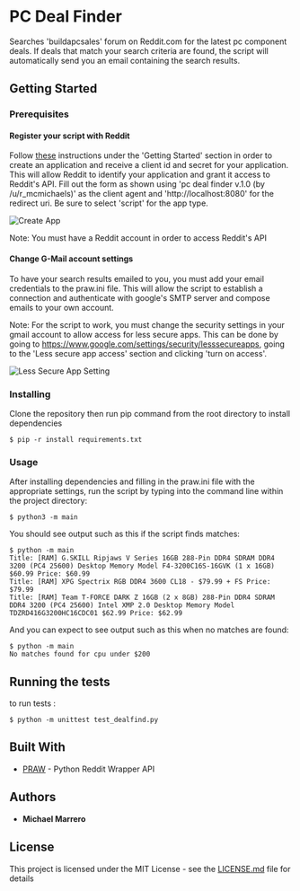 # PC Deal Finder

Searches 'buildapcsales' forum on Reddit.com for the latest pc component deals. If deals that match your search criteria are found, the script will automatically send you an email containing the search results.

## Getting Started

### Prerequisites

#### Register your script with Reddit

Follow [these](https://github.com/reddit-archive/reddit/wiki/oauth2) instructions under the 'Getting Started' section in order to create an application and receive a client id and secret for your application. This will allow Reddit to identify your application and grant it access to Reddit's API. Fill out the form as shown using 'pc deal finder v.1.0 (by /u/r_mcmichaels)' as the client agent and 'http://localhost:8080' for the redirect uri. Be sure to select 'script' for the app type.

![Create App](blob/master/images/CreateApp.png)

Note: You must have a Reddit account in order to access Reddit's API


#### Change G-Mail account settings

To have your search results emailed to you, you must add your email credentials to the praw.ini file. This will allow the script to establish a connection and authenticate with google's SMTP server and compose emails to your own account.


 Note: For the script to work, you must change the security settings in your gmail account to allow access for less secure apps. This can be done by going to https://www.google.com/settings/security/lesssecureapps, going to the 'Less secure app access' section and clicking 'turn on access'.

![Less Secure App Setting]('/images/LessSecureAppSetting.png')

### Installing

Clone the repository then run pip command from the root directory to install dependencies 

```
$ pip -r install requirements.txt
```


### Usage
After installing dependencies and filling in the praw.ini file with the appropriate settings, run the script by typing into the command line within the project directory:

```
$ python3 -m main
```

You should see output such as this if the script finds matches:

```
$ python -m main  
Title: [RAM] G.SKILL Ripjaws V Series 16GB 288-Pin DDR4 SDRAM DDR4 3200 (PC4 25600) Desktop Memory Model F4-3200C16S-16GVK (1 x 16GB) $60.99 Price: $60.99
Title: [RAM] XPG Spectrix RGB DDR4 3600 CL18 - $79.99 + FS Price: $79.99
Title: [RAM] Team T-FORCE DARK Z 16GB (2 x 8GB) 288-Pin DDR4 SDRAM DDR4 3200 (PC4 25600) Intel XMP 2.0 Desktop Memory Model TDZRD416G3200HC16CDC01 $62.99 Price: $62.99  
```

And you can expect to see output such as this when no matches are found:

```
$ python -m main
No matches found for cpu under $200
```

## Running the tests

to run tests : 

```
$ python -m unittest test_dealfind.py
```

## Built With

* [PRAW](https://praw.readthedocs.io/en/latest/#) - Python Reddit Wrapper API


## Authors

* **Michael Marrero**


## License

This project is licensed under the MIT License - see the [LICENSE.md](LICENSE.md) file for details
